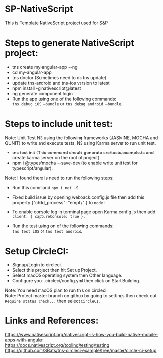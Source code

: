 # SP-NativeScript
This is Template NativeScript project used for S&amp;P

# Steps to generate NativeScript project:  

- tns create my-angular-app --ng
- cd my-angular-app
- tns doctor (Sometimes need to do tns update)
- update tns-android and tns-ios version to latest
- npm install -g nativescript@latest
- ng generate component login
- Run the app using one of the following commands:  
```tns debug iOS —bundle```     or    ```tns debug android —bundle```.  

# Steps to include unit test:  
Note: Unit Test NS using the following frameworks (JASMINE, MOCHA and QUNIT) to write and execute tests, NS using Karma server to run unit test.  

- tns test init  (This command should generate src/tests/example.ts and create karma server on the root of project).
- npm i @types/mocha --save-dev (to enable write unit test for typescript/angular).

Note: I found there is need to run the following steps:  
- Run this command ```npm i net -S```
- Fixed build issue by opening webpack.config.js file then add this property {"child_process": "empty" } to ```node:```  
- To enable console log in terminal page open Karma.config.js then add ```client: {
      captureConsole: true
    },```   

- Run the test using on of the following commands:  
```tns test iOS```     or    ```tns test android```.  

# Setup CircleCI:  
- Signup/Login to circleci.
- Select this project then hit Set up Project.
- Select macOS operating system then Other language.
- Configure your .circleci/config.yml then click on Start Building.  

Note: You need macOS plan to run this on circleci.  
Note: Protect master branch on github by going to settings then check out ```Require status check...``` then select ```CircleCI```.  

# Links and References:  
https://www.nativescript.org/nativescript-is-how-you-build-native-mobile-apps-with-angular  
https://docs.nativescript.org/tooling/testing/testing
https://github.com/SBats/tns-circleci-example/tree/master/circle-ci-setup
